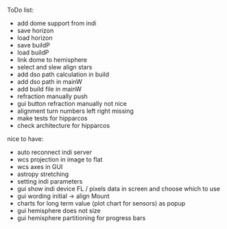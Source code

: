 ToDo list:

- add dome support from indi
- save horizon
- load horizon
- save buildP
- load buildP
- link dome to hemisphere
- select and slew align stars
- add dso path calculation in build
- add dso path in mainW
- add build file in mainW
- refraction manually push
- gui button refraction manually not nice
- alignment turn numbers left right missing
- make tests for hipparcos
- check architecture for hipparcos



nice to have:

- auto reconnect indi server
- wcs projection in image to flat
- wcs axes in GUI
- astropy stretching
- setting indi parameters
- gui show indi device FL / pixels data in screen and choose which to use
- gui wording initial -> align Mount
- charts for long term value (plot chart for sensors) as popup
- gui hemisphere does not size
- gui hemisphere partitioning for progress bars
